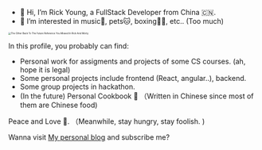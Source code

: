 
- 👋 Hi, I’m Rick Young, a FullStack Developer from China 🇨🇳. 
- 👀 I’m interested in music🎵, pets🐱, boxing👊🏻, etc.. (Too much)

<img src="https://www.looper.com/img/gallery/the-other-back-to-the-future-reference-you-missed-in-rick-and-morty/l-intro-1618319353.jpg" alt="The Other Back To The Future Reference You Missed In Rick And Morty" style="zoom: 33%;" />

In this profile, you probably can find:
- Personal work for assigments and projects of some CS courses. (ah, hope it is legal)
- Some personal projects include frontend (React, angular..), backend. 
- Some group projects in hackathon.
- (In the future) Personal Cookbook 🍚 （Written in Chinese since most of them are Chinese food)

Peace and Love 💝. （Meanwhile, stay hungry, stay foolish. )

Wanna visit [My personal blog](https://www.youtube.com/watch?v=dQw4w9WgXcQ) and subscribe me? 

<!---
Rickyoung221/Rickyoung221 is a ✨ special ✨ repository because its `README.md` (this file) appears on your GitHub profile.
You can click the Preview link to take a look at your changes.
--->
